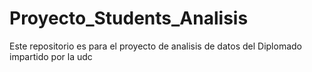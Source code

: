 # Proyecto_Students_Analisis
Este repositorio es para el proyecto de analisis de datos del Diplomado impartido por la udc
